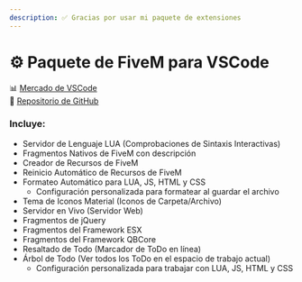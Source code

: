 ```yaml
---
description: ✅ Gracias por usar mi paquete de extensiones
---
```


# ⚙️ Paquete de FiveM para VSCode

📊 [Mercado de VSCode](https://marketplace.visualstudio.com/items?itemName=ViorityGroup.fivem-development)\
🔧 [Repositorio de GitHub](https://github.com/Tuncion/vscode-fivem-development-kit)

### Incluye:

* Servidor de Lenguaje LUA (Comprobaciones de Sintaxis Interactivas)
* Fragmentos Nativos de FiveM con descripción
* Creador de Recursos de FiveM
* Reinicio Automático de Recursos de FiveM
* Formateo Automático para LUA, JS, HTML y CSS
  * Configuración personalizada para formatear al guardar el archivo
* Tema de Iconos Material (Iconos de Carpeta/Archivo)
* Servidor en Vivo (Servidor Web)
* Fragmentos de jQuery
* Fragmentos del Framework ESX
* Fragmentos del Framework QBCore
* Resaltado de Todo (Marcador de ToDo en línea)
* Árbol de Todo (Ver todos los ToDo en el espacio de trabajo actual)
  * Configuración personalizada para trabajar con LUA, JS, HTML y CSS